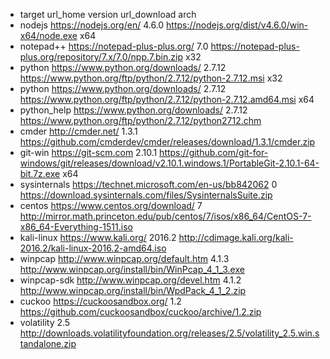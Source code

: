 - target url_home version url_download arch
- nodejs https://nodejs.org/en/ 4.6.0 https://nodejs.org/dist/v4.6.0/win-x64/node.exe x64
- notepad++ https://notepad-plus-plus.org/ 7.0 https://notepad-plus-plus.org/repository/7.x/7.0/npp.7.bin.zip x32
- python https://www.python.org/downloads/ 2.7.12 https://www.python.org/ftp/python/2.7.12/python-2.7.12.msi x32
- python https://www.python.org/downloads/ 2.7.12 https://www.python.org/ftp/python/2.7.12/python-2.7.12.amd64.msi x64
- python_help https://www.python.org/downloads/ 2.7.12 https://www.python.org/ftp/python/2.7.12/python2712.chm
- cmder http://cmder.net/ 1.3.1 https://github.com/cmderdev/cmder/releases/download/1.3.1/cmder.zip
- git-win https://git-scm.com 2.10.1 https://github.com/git-for-windows/git/releases/download/v2.10.1.windows.1/PortableGit-2.10.1-64-bit.7z.exe x64
- sysinternals https://technet.microsoft.com/en-us/bb842062 0 https://download.sysinternals.com/files/SysinternalsSuite.zip
- centos https://www.centos.org/download/ 7 http://mirror.math.princeton.edu/pub/centos/7/isos/x86_64/CentOS-7-x86_64-Everything-1511.iso
- kali-linux https://www.kali.org/ 2016.2 http://cdimage.kali.org/kali-2016.2/kali-linux-2016.2-amd64.iso
- winpcap http://www.winpcap.org/default.htm 4.1.3 http://www.winpcap.org/install/bin/WinPcap_4_1_3.exe
- winpcap-sdk http://www.winpcap.org/devel.htm 4.1.2 http://www.winpcap.org/install/bin/WpdPack_4_1_2.zip
- cuckoo https://cuckoosandbox.org/ 1.2 https://github.com/cuckoosandbox/cuckoo/archive/1.2.zip
- volatility 2.5 http://downloads.volatilityfoundation.org/releases/2.5/volatility_2.5.win.standalone.zip
